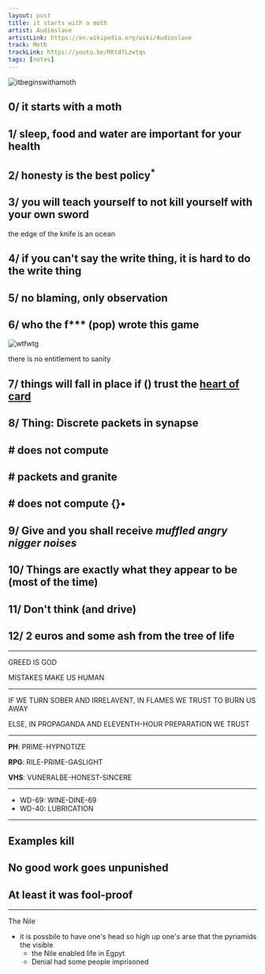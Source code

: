 ```yaml
---
layout: post
title: it starts with a moth
artist: Audioslave
artistLink: https://en.wikipedia.org/wiki/Audioslave
track: Moth
trackLink: https://youtu.be/RKtd7Lzwtqs
tags: [notes]
---
```


![itbeginswithamoth](https://i.imgur.com/ALVUE6F.png)

## 0/ it starts with a moth

## 1/ sleep, food and water are important for your health 

## 2/ honesty is the best policy<sup>*</sup>

## 3/ you will teach yourself to not kill yourself with your own sword

the edge of the knife is an ocean



## 4/ if you can't say the write thing, it is hard to do the write thing

## 5/ no blaming, only observation

## 6/ who the f*** (pop) wrote this game

![wtfwtg](https://i.imgur.com/OYIhCau.jpg)

there is no entitlement to sanity

## 7/ things will fall in place if () trust the <u>heart of card</u>

## 8/ Thing: Discrete packets in synapse

## \# does not compute 

## \# packets and granite

## \# does not compute {}•

## 9/ Give and you shall receive *muffled angry nigger noises*

## 10/ Things are exactly what they appear to be (most of the time)

## 11/ Don't think (and drive)

## 12/ 2 euros and some ash from the tree of life



***

GREED IS GOD

MISTAKES MAKE US HUMAN 

***

IF WE TURN SOBER AND IRRELAVENT, IN FLAMES WE TRUST TO BURN US AWAY 

ELSE, IN PROPAGANDA AND ELEVENTH-HOUR PREPARATION WE TRUST

***

**PH**: PRIME-HYPNOTIZE

**RPG**: RILE-PRIME-GASLIGHT

**VHS**: VUNERALBE-HONEST-SINCERE

***

- WD-69: WINE-DINE-69
- WD-40: LUBRICATION


***

## Examples kill

## No good work goes unpunished

## At least it was fool-proof

***

The Nile

- it is possbile to have one's head so high up one's arse that the pyriamids the visible
  - the Nile enabled life in Egpyt
  - Denial had some people imprisoned 
